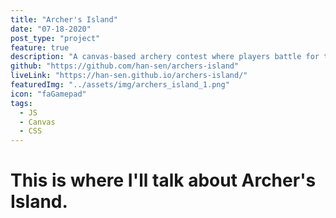 ```yaml
---
title: "Archer's Island"
date: "07-18-2020"
post_type: "project"
feature: true
description: "A canvas-based archery contest where players battle for the last piece of land."
github: "https://github.com/han-sen/archers-island"
liveLink: "https://han-sen.github.io/archers-island/"
featuredImg: "../assets/img/archers_island_1.png"
icon: "faGamepad"
tags:
  - JS
  - Canvas
  - CSS
---
```


# This is where I'll talk about Archer's Island.

